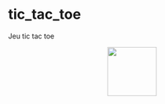 # tic_tac_toe
Jeu tic tac toe

<div id="header" align="center">
  <img src="https://user-images.githubusercontent.com/72205767/209391990-5d23a662-a594-40b8-939d-4141b1e5383e.png" width="100"/>
</div>
